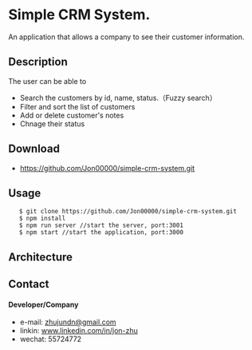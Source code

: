 Simple CRM System.
======
An application that allows a company to see their customer information.

## Description
The user can be able to

* Search the customers by id, name, status.（Fuzzy search）
* Filter and sort the list of customers
* Add or delete customer's notes
* Chnage their status

## Download
* https://github.com/Jon00000/simple-crm-system.git


## Usage
```
   $ git clone https://github.com/Jon00000/simple-crm-system.git
   $ npm install
   $ npm run server //start the server, port:3001
   $ npm start //start the application, port:3000
```

## Architecture


## Contact
#### Developer/Company
* e-mail: zhujundn@gmail.com
* linkin: www.linkedin.com/in/jon-zhu
* wechat: 55724772


